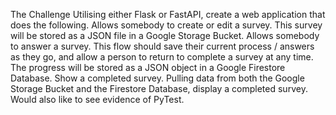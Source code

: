 The Challenge
Utilising either Flask or FastAPI, create a web application that does the following.
Allows somebody to create or edit a survey. This survey will be stored as a JSON file in a Google Storage Bucket.
Allows somebody to answer a survey. This flow should save their current process / answers as they go, and allow a person to return to complete a survey at any time. The progress will be stored as a JSON object in a Google Firestore Database.
Show a completed survey. Pulling data from both the Google Storage Bucket and the Firestore Database, display a completed survey.
Would also like to see evidence of PyTest.
